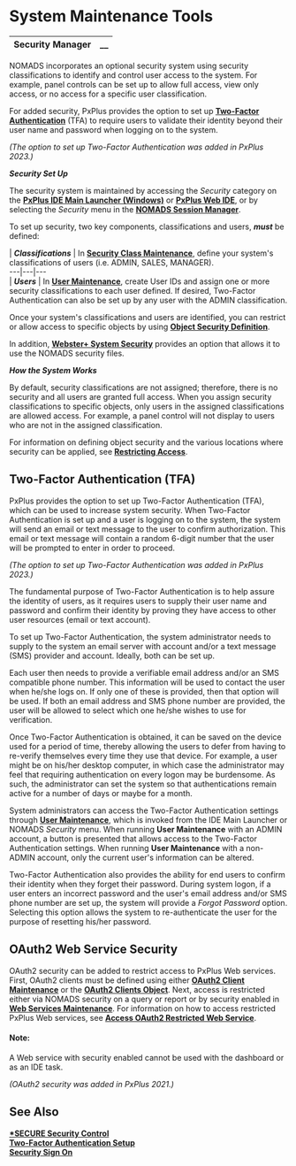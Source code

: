 # System Maintenance Tools  
  
**Security Manager** |  **__**  
---|---  
  
NOMADS incorporates an optional security system using security classifications to identify and control user access to the system. For example, panel controls can be set up to allow full access, view only access, or no access for a specific user classification.

For added security, PxPlus provides the option to set up **[Two-Factor Authentication](Overview.htm#tfa)** (TFA) to require users to validate their identity beyond their user name and password when logging on to the system.

_(The option to set up Two-Factor Authentication was added in PxPlus 2023.)_

**_Security Set Up_**

The security system is maintained by accessing the _Security_ category on the **[PxPlus IDE Main Launcher (Windows)](../../../PxPlus%20IDE/IDE%20Main%20Launcher.md)** or **[PxPlus Web IDE](../../../PxPlus%20IDE/IDE%20Main%20Launcher_Web.htm#webide)**, or by selecting the _Security_ menu in the **[NOMADS Session Manager](../../NOMADS%20Development/Getting%20Started.htm#sessionmgr)**.

To set up security, two key components, classifications and users, **_must_** be defined:

|  **_Classifications_** |  In **[Security Class Maintenance](Defining%20Classifications.md)**, define your system's classifications of users (i.e. ADMIN, SALES, MANAGER).  
---|---|---  
|  **_Users_** |  In **[User Maintenance](Assigning%20Users%20to%20Classifications.md)**, create User IDs and assign one or more security classifications to each user defined. If desired, Two-Factor Authentication can also be set up by any user with the ADMIN classification.  
  
Once your system's classifications and users are identified, you can restrict or allow access to specific objects by using **[Object Security Definition](Restricting%20Access.htm#objectsecurity)**.

In addition, **[Webster+ System Security](../../../Webster/General%20Configuration.htm#nomads_security)** provides an option that allows it to use the NOMADS security files.

**_How the System Works_**

By default, security classifications are not assigned; therefore, there is no security and all users are granted full access. When you assign security classifications to specific objects, only users in the assigned classifications are allowed access. For example, a panel control will not display to users who are not in the assigned classification.

For information on defining object security and the various locations where security can be applied, see **[Restricting Access](Restricting%20Access.md)**.

##  Two-Factor Authentication (TFA)

PxPlus provides the option to set up Two-Factor Authentication (TFA), which can be used to increase system security. When Two-Factor Authentication is set up and a user is logging on to the system, the system will send an email or text message to the user to confirm authorization. This email or text message will contain a random 6-digit number that the user will be prompted to enter in order to proceed.

_(The option to set up Two-Factor Authentication was added in PxPlus 2023.)_

The fundamental purpose of Two-Factor Authentication is to help assure the identity of users, as it requires users to supply their user name and password and confirm their identity by proving they have access to other user resources (email or text account).

To set up Two-Factor Authentication, the system administrator needs to supply to the system an email server with account and/or a text message (SMS) provider and account. Ideally, both can be set up.

Each user then needs to provide a verifiable email address and/or an SMS compatible phone number. This information will be used to contact the user when he/she logs on. If only one of these is provided, then that option will be used. If both an email address and SMS phone number are provided, the user will be allowed to select which one he/she wishes to use for verification.

Once Two-Factor Authentication is obtained, it can be saved on the device used for a period of time, thereby allowing the users to defer from having to re-verify themselves every time they use that device. For example, a user might be on his/her desktop computer, in which case the administrator may feel that requiring authentication on every logon may be burdensome. As such, the administrator can set the system so that authentications remain active for a number of days or maybe for a month.

System administrators can access the Two-Factor Authentication settings through **[User Maintenance](Assigning%20Users%20to%20Classifications.md)**, which is invoked from the IDE Main Launcher or NOMADS _Security_ menu. When running **User Maintenance** with an ADMIN account, a button is presented that allows access to the Two-Factor Authentication settings. When running **User Maintenance** with a non-ADMIN account, only the current user's information can be altered.

Two-Factor Authentication also provides the ability for end users to confirm their identity when they forget their password. During system logon, if a user enters an incorrect password and the user's email address and/or SMS phone number are set up, the system will provide a _Forgot Password_ option. Selecting this option allows the system to re-authenticate the user for the purpose of resetting his/her password.

## OAuth2 Web Service Security

OAuth2 security can be added to restrict access to PxPlus Web services. First, OAuth2 clients must be defined using either **[OAuth2 Client Maintenance](Oauth2%20Client%20Maintenance.md)** or the **[OAuth2 Clients Object](../../../Oauth2%20Clients%20Object.md)**. Next, access is restricted either via NOMADS security on a query or report or by security enabled in **[Web Services Maintenance](../../../Web%20Services%20Maintenance.htm#security)**. For information on how to access restricted PxPlus Web services, see **[Access OAuth2 Restricted Web Service](../../../Access%20Oauth2%20Web%20Service.md)**.

#### **Note:**  
A Web service with security enabled cannot be used with the dashboard or as an IDE task.

_(OAuth2 security was added in PxPlus 2021.)_

## See Also

**[*SECURE Security Control](../../../utilities/secure.md)**  
**[Two-Factor Authentication Setup](Two%20Factor%20Authentication.md)  
[Security Sign On](Security%20Sign%20On.md)**
